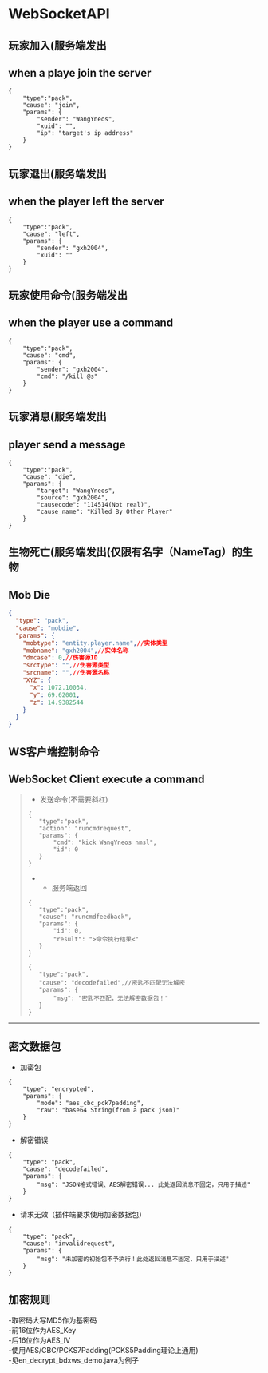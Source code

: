 # WebSocketAPI


## 玩家加入(服务端发出
## when a playe join the server
```jsonc
{
    "type":"pack",
    "cause": "join",
    "params": {
        "sender": "WangYneos",
        "xuid": "",
        "ip": "target's ip address"
    }
}
```

## 玩家退出(服务端发出
## when the player left the server
```jsonc
{
    "type":"pack",
    "cause": "left",
    "params": {
        "sender": "gxh2004",
        "xuid": ""
    }
}
```
## 玩家使用命令(服务端发出
## when the player use a command
```jsonc
{
    "type":"pack",
    "cause": "cmd",
    "params": {
        "sender": "gxh2004",
        "cmd": "/kill @s"
    }
}
```
## 玩家消息(服务端发出
## player send a message
```jsonc
{
    "type":"pack",
    "cause": "die",
    "params": {
        "target": "WangYneos",
        "source": "gxh2004",
		"causecode": "114514(Not real)",
		"cause_name": "Killed By Other Player"
    }
}
```
## 生物死亡(服务端发出(仅限有名字（NameTag）的生物
## Mob Die
```json
{
  "type": "pack",
  "cause": "mobdie",
  "params": {
    "mobtype": "entity.player.name",//实体类型
    "mobname": "gxh2004",//实体名称
    "dmcase": 0,//伤害源ID
    "srctype": "",//伤害源类型
    "srcname": "",//伤害源名称
    "XYZ": {
      "x": 1072.10034,
      "y": 69.62001,
      "z": 14.9382544
    }
  }
}
```


## WS客户端控制命令
## WebSocket Client execute a command
> - 发送命令(不需要斜杠)
>```jsonc
>{
>    "type":"pack",
>    "action": "runcmdrequest",
>    "params": {
>        "cmd": "kick WangYneos nmsl",
>        "id": 0
>    }
>}
>```
> - - 服务端返回
>```jsonc 
>{
>    "type":"pack",
>    "cause": "runcmdfeedback",
>    "params": {
>        "id": 0,
>        "result": ">命令执行结果<"
>    }
>}
>```
>```jsonc
>{
>    "type":"pack",
>    "cause": "decodefailed",//密匙不匹配无法解密
>    "params": {
>        "msg": "密匙不匹配，无法解密数据包！"
>    }
>}
>```
---
## 密文数据包
- 加密包
```jsonc
{
    "type": "encrypted",
    "params": {
        "mode": "aes_cbc_pck7padding",
        "raw": "base64 String(from a pack json)"
    }
}
```
- 解密错误
```jsonc
{
    "type": "pack",
    "cause": "decodefailed",
    "params": {
        "msg": "JSON格式错误、AES解密错误... 此处返回消息不固定，只用于描述"
    }
}
```
- 请求无效（插件端要求使用加密数据包）
```jsonc
{
    "type": "pack",
    "cause": "invalidrequest",
    "params": {
        "msg": "未加密的初始包不予执行！此处返回消息不固定，只用于描述"
    }
}
```
## 加密规则
-取密码大写MD5作为基密码  
-前16位作为AES_Key  
-后16位作为AES_IV  
-使用AES/CBC/PCKS7Padding(PCKS5Padding理论上通用)  
-见en_decrypt_bdxws_demo.java为例子
